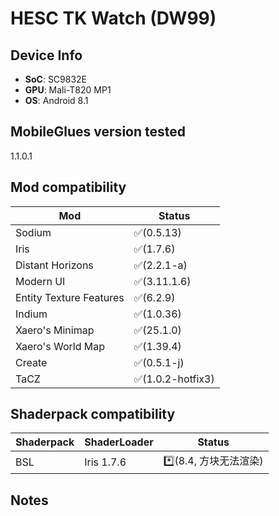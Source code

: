 # HESC TK Watch (DW99)

## Device Info

- **SoC**: SC9832E
- **GPU**: Mali-T820 MP1
- **OS**: Android 8.1

## MobileGlues version tested

1.1.0.1

## Mod compatibility

| **Mod**                 | **Status**        |
| ----------------------- | ----------------- |
| Sodium                  | ✅(0.5.13)        |
| Iris                    | ✅(1.7.6)         |
| Distant Horizons        | ✅(2.2.1-a)       |
| Modern UI               | ✅(3.11.1.6)      |
| Entity Texture Features | ✅(6.2.9)         |
| Indium                  | ✅(1.0.36)        |
| Xaero's Minimap         | ✅(25.1.0)        |
| Xaero's World Map       | ✅(1.39.4)        |
| Create                  | ✅(0.5.1-j)       |
| TaCZ                    | ✅(1.0.2-hotfix3) |

## Shaderpack compatibility

| **Shaderpack** | **ShaderLoader** | **Status**             |
| -------------- | ---------------- | ---------------------- |
| BSL            | Iris 1.7.6       | \*️⃣(8.4, 方块无法渲染) |

## Notes
